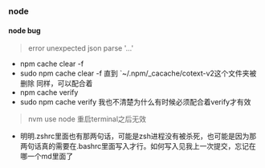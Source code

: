 ### node


#### node bug

> error unexpected json parse '...'

- npm cache clear -f
- sudo npm cache clear -f
直到 `~/.npm/_cacache/cotext-v2这个文件夹被删除
同样，可以配合着
- npm cache verify
- sudo npm cache verify
我也不清楚为什么有时候必须配合着verify才有效

> nvm use node 重启terminal之后无效
- 明明.zshrc里面也有那两句话，可能是zsh进程没有被杀死，也可能是因为那两句话真的需要在.bashrc里面写入才行。如何写入见我上一次提交，忘记在哪一个md里面了
